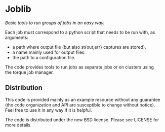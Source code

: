 Joblib
======

*Basic tools to run groups of jobs in an easy way.*

Each job must correspond to a python script that needs to be run with, as arguments:

- a path where output file (but also st{out,err} captures are stored).
- a name mainly used for output files.
- the path to a configuration file.

The code provides tools to run jobs as separate jobs or on clusters using the torque job manager.

Distribution
------------
This code is provided mainly as an example resource without any guarantee (the code organization and API are susceptible to change without notice). Feel free to use it in any way if it is helpful.

The code is distributed under the new BSD license. Please see LICENSE for more details.
